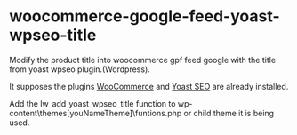 # woocommerce-google-feed-yoast-wpseo-title
Modify the product title into woocommerce gpf feed google with the title from yoast wpseo plugin.(Wordpress).
    
It supposes the plugins <a href="https://wordpress.org/plugins/woocommerce/">WooCommerce</a> and <a href="https://wordpress.org/plugins/wordpress-seo/">Yoast SEO</a> are already installed.

Add the lw_add_yoast_wpseo_title function to wp-content\themes\[youNameTheme]\funtions.php or child theme it is being used.
